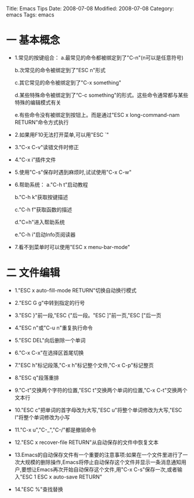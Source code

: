 Title: Emacs Tips
Date: 2008-07-08
Modified: 2008-07-08
Category: emacs
Tags: emacs

# 一 基本概念
- 1.常见的按键组合：
    a.最常见的命令都被绑定到了"C-n"(n可以是任意符号)

    b.次常见的命令被绑定到了"ESC n"形式

    c.其它常见的命令被绑定到了"C-x something"

    d.某些特殊命令被绑定到了“C-c something"的形式。这些命令通常都与某些特殊的编辑模式有关

    e.有些命令没有被绑定到按钮上。而是通过"ESC x long-command-nam RETURN”命令方式执行

- 2.如果用F10无法打开菜单,可以用"ESC `"

- 3."C-x C-v"读错文件时修正

- 4."C-x i"插件文件

- 5.使用"C-s"保存时遇到麻烦时,试试使用"C-x C-w"

- 6.帮助系统：
    a."C-h t"启动教程

    b."C-h k"获取按键描述

    c."C-h f"获取函数的描述

    d."C=h"进入帮助系统

    e."C-h i"启动Info页阅读器

- 7.看不到菜单时可以使用"ESC x menu-bar-mode"

# 二 文件编辑
- 1."ESC x auto-fill-mode RETURN"切换自动换行模式

- 2."ESC G g"中转到指定的行号

- 3."ESC }"前一段,"ESC {"后一段。"ESC ]"前一页,"ESC ["后一页

- 4."ESC n"或"C-u n"重复执行命令

- 5."ESC DEL"向后删除一个单词

- 6."C-x C-x"在选择区首尾切换

- 7."ESC h"标记段落,"C-x h"标记整个文件,"C-x C-p"标记整页

- 8."ESC q"段落重排

- 9."C-t"交换两个字符的位置,"ESC t"交换两个单词的位置,"C-x C-t"交换两个文本行

- 10."ESC c"把单词的首字母改为大写,"ESC u"将整个单词修改为大写,"ESC l"将整个单词修改为小写

- 11."C-x u","C-_","C-/"都是撤销命令

- 12."ESC x recover-file RETURN"从自动保存的文件中恢复文本

- 13.Emacs的自动保存文件有一个重要的注意事项:如果在一个文件里进行了一次大规模的删除操作,Emacs将停止自动保存这个文件并显示一条消息通知用户,要想让Emacs再次开始自动保存这个文件,用"C-x C-s"保存一次,或者输入"ESC 1 ESC x auto-save RETURN"

- 14."ESC %"查找替换
